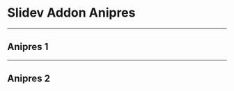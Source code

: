 # Slidev Addon Anipres

---

## Anipres 1

<SlidevAnipres id="deck1" excalidrawLikeFont />

---

## Anipres 2

<SlidevAnipres id="deck2" fontUrl="/YuseiMagic-Regular.ttf" />
